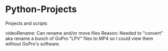 # Python-Projects
Projects and scripts 

videoRename:
Can rename and/or move files
Reason:
Needed to "convert" aka rename a bunch of GoPro "LPV" files to MP4 so I could view them without GoPro's software.